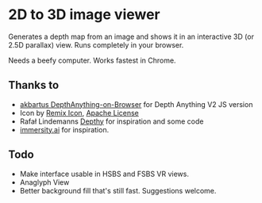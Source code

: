 # 2D to 3D image viewer

Generates a depth map from an image and shows it in an interactive 3D (or 2.5D parallax) view. Runs completely in your browser.

Needs a beefy computer. Works fastest in Chrome.

## Thanks to

- [akbartus DepthAnything-on-Browser](https://github.com/akbartus/DepthAnything-on-Browser) for Depth Anything V2 JS version
- Icon by [Remix Icon](https://remixicon.com/), [Apache License](https://github.com/Remix-Design/remixicon/blob/master/License)
- Rafał Lindemanns [Depthy](https://depthy.stamina.pl/#/) for inspiration and some code
- [immersity.ai](https://www.immersity.ai/) for inspiration.

## Todo

- Make interface usable in HSBS and FSBS VR views.
- Anaglyph View
- Better background fill that's still fast. Suggestions welcome.